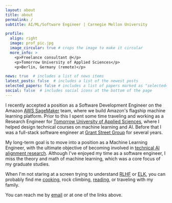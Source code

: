 ```yaml
---
layout: about
title: about
permalink: /
subtitle: AI/ML/Software Engineer | Carnegie Mellon University

profile:
  align: right
  image: prof_pic.jpg
  image_circular: true # crops the image to make it circular
  more_info: >
    <p>Freelance consultant @</p>
    <p>Tomorrow University of Applied Sciences</p>
    <p>Berlin, Germany (remote)</p>

news: true  # includes a list of news items
latest_posts: false  # includes a list of the newest posts
selected_papers: false # includes a list of papers marked as "selected={true}"
social: false  # includes social icons at the bottom of the page
---
```


I recently accepted a position as a Software Development Engineer on the Amazon [AWS SageMaker](https://aws.amazon.com/sagemaker/) team, where we build Amazon's flagship machine learning platform. Prior to this I spent some time traveling and working as a Research Engineer for [Tomorrow University of Applied Sciences](https://www.tomorrow.university/), where I helped design technical courses on machine learning and AI. Before that I was a full-stack software engineer at [Grant Street Group](https://www.grantstreet.com/) for several years.

My long-term goal is to move into a position as a Machine Learning Engineer, with the ultimate objective of becoming involved in [technical AI alignment research](https://80000hours.org/career-reviews/ai-safety-researcher/). Although I've enjoyed my time as a software engineer, I miss the theory and math of machine learning, which was a core focus of my graduate studies.

When I'm not staring at a screen trying to understand [RLHF](https://huggingface.co/blog/rlhf) or [ELK](https://ai-alignment.com/eliciting-latent-knowledge-f977478608fc), you can probably find me [cooking](https://foodandcheer.me/g/home), rock climbing, [reading](https://www.goodreads.com/jondyer), or traveling with my family.

You can reach me by [email](mailto:jbdyer@alumni.cmu.edu) or at one of the links above.
